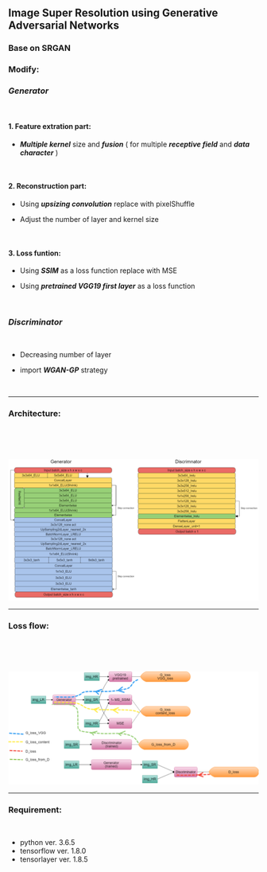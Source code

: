 ## Image Super Resolution using Generative Adversarial Networks

### Base on SRGAN

### Modify:

### *Generator*

<br />

#### 1. Feature extration part:

* ***Multiple kernel*** size and ***fusion*** ( for multiple ***receptive field*** and ***data character*** )

<br />

#### 2. Reconstruction part:

* Using ***upsizing convolution*** replace with pixelShuffle

* Adjust the number of layer and kernel size

<br />

#### 3. Loss funtion:

* Using ***SSIM*** as a loss function replace with MSE 

* Using ***pretrained VGG19 first layer*** as a loss function

<br />

### *Discriminator*

<br />

* Decreasing number of layer

* import ***WGAN-GP*** strategy

<br />

___


### Architecture:

<br />

<br />

<br />

![Architecture](/img/ESRGAN2m.png)

___

### Loss flow:

<br />

<br />

<br />

![LossFlow](/img/lossflowm.png)

___

### Requirement:

<br />

+ python ver. 3.6.5
+ tensorflow ver. 1.8.0
+ tensorlayer ver. 1.8.5


